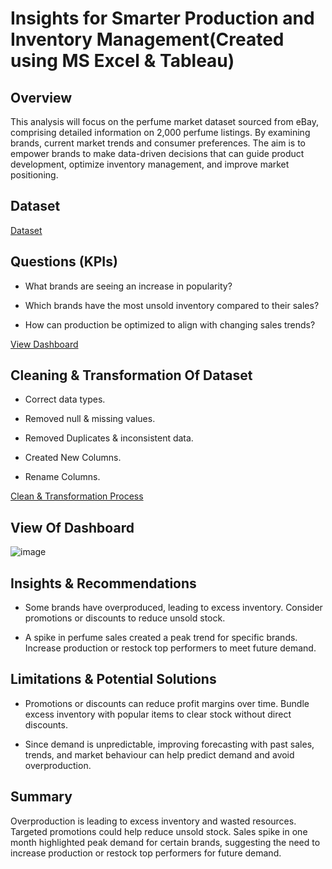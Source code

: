 # Insights for Smarter Production and Inventory Management(Created using MS Excel & Tableau)

## Overview
This analysis will focus on the perfume market dataset sourced from eBay, comprising detailed information on 2,000 perfume listings. By examining brands, current market trends and consumer preferences. The aim is to empower brands to make data-driven decisions that can guide product development, optimize inventory management, and improve market positioning.

## Dataset
<a href="https://github.com/JJAnalytics/Production-Inventory-Insights/blob/main/ebay_mens_perfume.csv">Dataset</a>

## Questions (KPIs)
- What brands are seeing an increase in popularity?

- Which brands have the most unsold inventory compared to their sales?

- How can production be optimized to align with changing sales trends?

<a href="https://github.com/JJAnalytics/Production-Inventory-Insights/blob/main/Screenshot%202025-01-27%20201433.png">View Dashboard</a>

## Cleaning & Transformation Of Dataset
- Correct data types.

- Removed null & missing values.

- Removed Duplicates & inconsistent data.

- Created New Columns.

- Rename Columns.

<a href="https://github.com/JJAnalytics/Production-Inventory-Insights/blob/main/DCT.png">Clean & Transformation Process</a>

## View Of Dashboard

![image](https://github.com/user-attachments/assets/e0cbbaf5-0aa1-4555-813b-26ad770a78c2)


## Insights & Recommendations
- Some brands have overproduced, leading to excess inventory. Consider promotions or discounts to reduce unsold stock. 

- A spike in perfume sales created a peak trend for specific brands. Increase production or restock top performers to meet future demand.

## Limitations & Potential Solutions
- Promotions or discounts can reduce profit margins over time. Bundle excess inventory with popular items to clear stock without direct discounts. 

- Since demand is unpredictable, improving forecasting with past sales, trends, and market behaviour can help predict demand and avoid overproduction.

## Summary
Overproduction is leading to excess inventory and wasted resources. Targeted promotions could help reduce unsold stock. 
Sales spike in one month highlighted peak demand for certain brands, suggesting the need to increase production or restock top performers for future demand.

